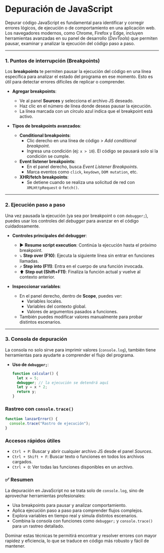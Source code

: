 # Depuración de JavaScript

Depurar código JavaScript es fundamental para identificar y corregir errores lógicos, de ejecución o de comportamiento en una aplicación web. Los navegadores modernos, como Chrome, Firefox y Edge, incluyen herramientas avanzadas en su panel de desarrollo (*DevTools*) que permiten pausar, examinar y analizar la ejecución del código paso a paso.

---

### **1. Puntos de interrupción (Breakpoints)**

Los **breakpoints** te permiten pausar la ejecución del código en una línea específica para analizar el estado del programa en ese momento. Esto es útil para detectar errores difíciles de replicar o comprender.

- **Agregar breakpoints**:
  - Ve al panel **Sources** y selecciona el archivo JS deseado.
  - Haz clic en el número de línea donde deseas pausar la ejecución.
  - La línea marcada con un círculo azul indica que el breakpoint está activo.

- **Tipos de breakpoints avanzados**:
  - **Conditional breakpoints**:
    - Clic derecho en una línea de código > *Add conditional breakpoint*.
    - Ingresa una condición (ej: `x > 10`). El código se pausará solo si la condición se cumple.
  - **Event listener breakpoints**:
    - En el panel derecho, busca *Event Listener Breakpoints*.
    - Marca eventos como `click`, `keydown`, `DOM mutation`, etc.
  - **XHR/fetch breakpoints**:
    - Se detiene cuando se realiza una solicitud de red con `XMLHttpRequest` o `fetch()`.

---

### **2. Ejecución paso a paso**

Una vez pausada la ejecución (ya sea por breakpoint o con `debugger;`), puedes usar los controles del *debugger* para avanzar en el código cuidadosamente.

- **Controles principales del debugger**:
  - ▶️ **Resume script execution**: Continúa la ejecución hasta el próximo breakpoint.
  - ⤵️ **Step over (F10)**: Ejecuta la siguiente línea sin entrar en funciones llamadas.
  - ⤴️ **Step into (F11)**: Entra en el cuerpo de una función invocada.
  - ⬆️ **Step out (Shift+F11)**: Finaliza la función actual y vuelve al contexto anterior.

- **Inspeccionar variables**:
  - En el panel derecho, dentro de **Scope**, puedes ver:
    - Variables locales.
    - Variables del contexto global.
    - Valores de argumentos pasados a funciones.
  - También puedes modificar valores manualmente para probar distintos escenarios.

---

### **3. Consola de depuración**

La consola no solo sirve para imprimir valores (`console.log`), también tiene herramientas para ayudarte a comprender el flujo del programa.

- **Uso de `debugger;`**:
  ```javascript
  function calcular() {
    let x = 5;
    debugger; // la ejecución se detendrá aquí
    let y = x * 2;
    return y;
  }

### Rastreo con `console.trace()`

```javascript
function lanzarError() { 
  console.trace("Rastro de ejecución"); 
}
```

### Accesos rápidos útiles

* `Ctrl + P`: Buscar y abrir cualquier archivo JS desde el panel *Sources*.
* `Ctrl + Shift + F`: Buscar texto o funciones en todos los archivos cargados.
* `Ctrl + O`: Ver todas las funciones disponibles en un archivo.

### ✅ Resumen

La depuración en JavaScript no se trata solo de `console.log`, sino de aprovechar herramientas profesionales:

* Usa breakpoints para pausar y analizar comportamiento.
* Aplica ejecución paso a paso para comprender flujos complejos.
* Explora variables en tiempo real y simula distintos escenarios.
* Combina la consola con funciones como `debugger;` y `console.trace()` para un rastreo detallado.

Dominar estas técnicas te permitirá encontrar y resolver errores con mayor rapidez y eficiencia, lo que se traduce en código más robusto y fácil de mantener.